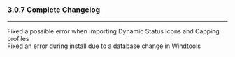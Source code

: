 ### 3.0.7 [Complete Changelog](https://github.com/eltreum0/eltruism/blob/main/Changelog.md)
___
Fixed a possible error when importing Dynamic Status Icons and Capping profiles\
Fixed an error during install due to a database change in Windtools
